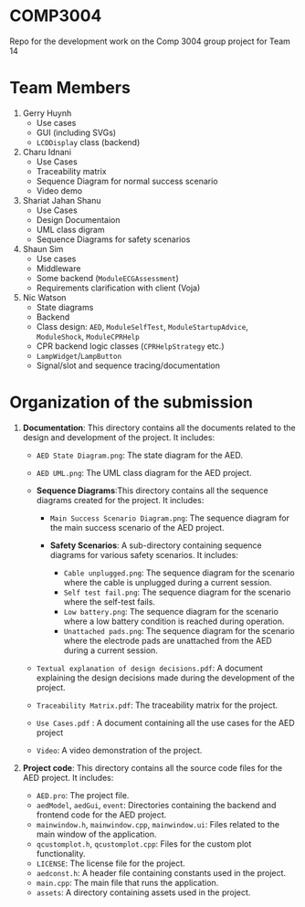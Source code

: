# COMP3004
Repo for the development work on the Comp 3004 group project for Team 14


# Team Members
1. Gerry Huynh
   - Use cases
   - GUI (including SVGs)
   - `LCDDisplay` class (backend)
3. Charu Idnani
   - Use Cases
   - Traceability matrix
   - Sequence Diagram for normal success scenario
   - Video demo
4. Shariat Jahan Shanu
   - Use Cases
   - Design Documentaion
   - UML class digram
   - Sequence Diagrams for safety scenarios
5. Shaun Sim
   - Use cases
   - Middleware
   - Some backend (`ModuleECGAssessment`)
   - Requirements clarification with client (Voja)
6. Nic Watson
   - State diagrams
   - Backend
   - Class design: `AED`, `ModuleSelfTest`, `ModuleStartupAdvice`, `ModuleShock`, `ModuleCPRHelp`
   - CPR backend logic classes (`CPRHelpStrategy` etc.)
   - `LampWidget`/`LampButton`
   - Signal/slot and sequence tracing/documentation

# Organization of the submission

1. **Documentation**: This directory contains all the documents related to the design and development of the project. It includes:

   - `AED State Diagram.png`: The state diagram for the AED.
   - `AED UML.png`: The UML class diagram for the AED project.
   - **Sequence Diagrams**:This directory contains all the sequence diagrams created for the project. It includes:

     - `Main Success Scenario Diagram.png`: The sequence diagram for the main success scenario of the AED project.

      - **Safety Scenarios**: A sub-directory containing sequence diagrams for various safety scenarios. It includes:
         - `Cable unplugged.png`: The sequence diagram for the scenario where the cable is unplugged during a current session.
         - `Self test fail.png`: The sequence diagram for the scenario where the self-test fails.
         - `Low battery.png`: The sequence diagram for the scenario where a low battery condition is reached during operation.
         - `Unattached pads.png`: The sequence diagram for the scenario where the electrode pads are unattached from the AED during a current session.
  
   - `Textual explanation of design decisions.pdf`: A document explaining the design decisions made during the development of the project.
   - `Traceability Matrix.pdf`: The traceability matrix for the project.
   - `Use Cases.pdf` : A document containing all the use cases for the AED project
   - `Video`: A video demonstration of the project.

2. **Project code**: This directory contains all the source code files for the AED project. It includes:

   - `AED.pro`: The project file.
   - `aedModel`, `aedGui`, `event`: Directories containing the backend and frontend code for the AED project.
   - `mainwindow.h`, `mainwindow.cpp`, `mainwindow.ui`: Files related to the main window of the application.
   - `qcustomplot.h`, `qcustomplot.cpp`: Files for the custom plot functionality.
   - `LICENSE`: The license file for the project.
   - `aedconst.h`: A header file containing constants used in the project.
   - `main.cpp`: The main file that runs the application.
   - `assets`: A directory containing assets used in the project.

